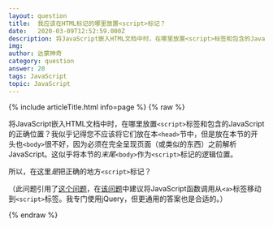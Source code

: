 ```yaml
---
layout: question
title:  我应该在HTML标记的哪里放置<script>标记？
date:   2020-03-09T12:52:59.000Z
description: 将JavaScript嵌入HTML文档中时，在哪里放置<script>标签和包含的JavaScript 的正确位置？我似乎记得您不应该将它们放在本<hea...
img: 
author: 达蒙神奇
category: question
answer: 20
tags: JavaScript
topic: JavaScript
---
```

<div class="article-root">
  <div class="article">
    {% include articleTitle.html info=page %}
    {% raw %}
    <div class="article-content"><p><font style="vertical-align: inherit;"><font style="vertical-align: inherit;">将JavaScript嵌入HTML文档中时，在哪里放置</font></font><code>&lt;script&gt;</code><font style="vertical-align: inherit;"><font style="vertical-align: inherit;">标签和包含的JavaScript </font><font style="vertical-align: inherit;">的正确位置</font><font style="vertical-align: inherit;">？</font><font style="vertical-align: inherit;">我似乎记得您不应该将它们放在本</font></font><code>&lt;head&gt;</code><font style="vertical-align: inherit;"><font style="vertical-align: inherit;">节中，但是放在</font><font style="vertical-align: inherit;">本</font><font style="vertical-align: inherit;">节的开头也</font></font><code>&lt;body&gt;</code><font style="vertical-align: inherit;"><font style="vertical-align: inherit;">很不好，因为必须在完全呈现页面（或类似的东西）之前解析JavaScript。</font><font style="vertical-align: inherit;">这似乎将</font><font style="vertical-align: inherit;">本</font><font style="vertical-align: inherit;">节</font><font style="vertical-align: inherit;">的</font></font><em><font style="vertical-align: inherit;"><font style="vertical-align: inherit;">末尾</font></font></em><font style="vertical-align: inherit;"></font><code>&lt;body&gt;</code><font style="vertical-align: inherit;"><font style="vertical-align: inherit;">作为</font></font><code>&lt;script&gt;</code><font style="vertical-align: inherit;"><font style="vertical-align: inherit;">标记</font><font style="vertical-align: inherit;">的逻辑位置</font><font style="vertical-align: inherit;">。</font></font></p>

<p><font style="vertical-align: inherit;"><font style="vertical-align: inherit;">所以，在这里</font></font><em><font style="vertical-align: inherit;"><font style="vertical-align: inherit;">是</font></font></em><font style="vertical-align: inherit;"><font style="vertical-align: inherit;">把正确的地方</font></font><code>&lt;script&gt;</code><font style="vertical-align: inherit;"><font style="vertical-align: inherit;">标记？</font></font></p>

<p><font style="vertical-align: inherit;"><font style="vertical-align: inherit;">（此问题引用了</font></font><a href="https://stackoverflow.com/questions/436154/why-does-the-call-to-this-jquery-function-fail-in-firefox"><font style="vertical-align: inherit;"><font style="vertical-align: inherit;">这个问题</font></font></a><font style="vertical-align: inherit;"><font style="vertical-align: inherit;">，在</font><a href="https://stackoverflow.com/questions/436154/why-does-the-call-to-this-jquery-function-fail-in-firefox"><font style="vertical-align: inherit;">该问题</font></a><font style="vertical-align: inherit;">中建议将JavaScript函数调用从</font></font><code>&lt;a&gt;</code><font style="vertical-align: inherit;"><font style="vertical-align: inherit;">标签</font><font style="vertical-align: inherit;">移动</font><font style="vertical-align: inherit;">到</font></font><code>&lt;script&gt;</code><font style="vertical-align: inherit;"><font style="vertical-align: inherit;">标签。我专门使用jQuery，但更通用的答案也是合适的。）</font></font></p></div>
    {% endraw %}
  </div>
  <p style="height: 0;width:0;overflow: hidden;"> 第262篇《我应该在HTML标记的哪里放置<script>标记？》来自Winter(https://github.com/aiyld/aiyld.github.io)的站点</p>
  <div class="discuss-wrapper">
    {% include discussTitle.html info=page %}
    {% raw %}
    <div class="discuss-item">
        <div class="discuss-parent">
          <div class="discuss-meta">
            <span class="discuss-user">木何鱼</span>
            <span class="discuss-time">2020.03.09</span>
          </div>
          <div class="discuss-comment"><p><font style="vertical-align: inherit;"><font style="vertical-align: inherit;">您可以将脚本放在需要的地方，一个脚本并不比另一种方法更好。</font></font></p>

<p><font style="vertical-align: inherit;"><font style="vertical-align: inherit;">情况如下：</font></font></p>

<p><font style="vertical-align: inherit;"><font style="vertical-align: inherit;">页面是线性加载的，“自上而下”，因此，如果将脚本放在头部，可以确保它在所有内容之前都开始加载，现在，如果将其放入与代码混合的正文中，则可能导致页面加载难看。</font></font></p>

<p><font style="vertical-align: inherit;"><font style="vertical-align: inherit;">识别好习惯并不取决于在哪里。</font></font></p>

<p><font style="vertical-align: inherit;"><font style="vertical-align: inherit;">为了支持您，我将提及以下内容：</font></font></p>

<p><font style="vertical-align: inherit;"><font style="vertical-align: inherit;">您可以放置​​：</font></font></p>

<p><font style="vertical-align: inherit;"><font style="vertical-align: inherit;"> 并且页面将线性加载</font></font></p>

<p><font style="vertical-align: inherit;"><font style="vertical-align: inherit;"> 页面与其他内容异步加载</font></font></p>

<p><font style="vertical-align: inherit;"><font style="vertical-align: inherit;"> 该页面的内容将在加载完成之前和之后加载</font></font></p>

<p><font style="vertical-align: inherit;"><font style="vertical-align: inherit;">好的做法是，什么时候实施？</font></font></p>

<p><font style="vertical-align: inherit;"><font style="vertical-align: inherit;">我希望我能有所帮助，任何事情都可以回答我这个问题。</font></font></p></div>
        </div>
        
      </div><div class="discuss-item">
        <div class="discuss-parent">
          <div class="discuss-meta">
            <span class="discuss-user">小小Eva</span>
            <span class="discuss-time">2020.03.09</span>
          </div>
          <div class="discuss-comment"><p><font style="vertical-align: inherit;"></font><code>JavaScript</code><font style="vertical-align: inherit;"><font style="vertical-align: inherit;">标记</font><font style="vertical-align: inherit;">的最佳位置是</font><font style="vertical-align: inherit;">在标记后的文档代码末尾编写代码以加载文档，然后执行js代码。</font><font style="vertical-align: inherit;">如果你写</font></font><code>JQuery</code><font style="vertical-align: inherit;"><font style="vertical-align: inherit;">代码写</font></font></p>

<pre><code>$(document).ready(function(){<font></font>
<font></font>
//your code here...<font></font>
<font></font>
});<font></font>
</code></pre></div>
        </div>
        
      </div><div class="discuss-item">
        <div class="discuss-parent">
          <div class="discuss-meta">
            <span class="discuss-user">凯阳光</span>
            <span class="discuss-time">2020.03.09</span>
          </div>
          <div class="discuss-comment"><p><font style="vertical-align: inherit;"><font style="vertical-align: inherit;">对我而言，将脚本包含在HTML之后更有意义。</font><font style="vertical-align: inherit;">因为大多数时候我需要在执行脚本之前先加载Dom。</font><font style="vertical-align: inherit;">我可以将其放在head标签中，但我不喜欢所有文档加载侦听器的开销。</font><font style="vertical-align: inherit;">我希望我的代码简短，甜美并且易于阅读。  </font></font></p>

<p><font style="vertical-align: inherit;"><font style="vertical-align: inherit;">我听说在head标签之外添加脚本时，Safari的旧版本有些古怪，但我说谁在乎。</font><font style="vertical-align: inherit;">我不知道有人在用那种废话。</font></font></p>

<p><font style="vertical-align: inherit;"><font style="vertical-align: inherit;">顺便问好问题。 </font></font></p></div>
        </div>
        
      </div><div class="discuss-item">
        <div class="discuss-parent">
          <div class="discuss-meta">
            <span class="discuss-user">宝儿Davaid</span>
            <span class="discuss-time">2020.03.09</span>
          </div>
          <div class="discuss-comment"><p><font style="vertical-align: inherit;"><font style="vertical-align: inherit;">为了防止和UI阻塞，在body标记之前结束。</font></font></p></div>
        </div>
        
      </div><div class="discuss-item">
        <div class="discuss-parent">
          <div class="discuss-meta">
            <span class="discuss-user">西里Sam</span>
            <span class="discuss-time">2020.03.09</span>
          </div>
          <div class="discuss-comment"><p><strong><font style="vertical-align: inherit;"><font style="vertical-align: inherit;">在HTML文档的末尾</font></font></strong></p>

<p><font style="vertical-align: inherit;"><font style="vertical-align: inherit;">因此，在执行时不会影响将HTML文档加载到浏览器中。</font></font></p></div>
        </div>
        
      </div><div class="discuss-item">
        <div class="discuss-parent">
          <div class="discuss-meta">
            <span class="discuss-user">米亚小哥斯丁</span>
            <span class="discuss-time">2020.03.09</span>
          </div>
          <div class="discuss-comment"><p><font style="vertical-align: inherit;"><font style="vertical-align: inherit;">我认为这取决于网页的执行情况。</font><font style="vertical-align: inherit;">如果要显示的页面在未先加载JavaScript的情况下无法正确显示，则应首先包含JavaScript文件。</font><font style="vertical-align: inherit;">但是，如果您无需先下载JavaScript文件就可以显示/呈现网页，则应将JavaScript代码放在页面底部。</font><font style="vertical-align: inherit;">因为它将模拟快速的页面加载，并且从用户的角度来看，似乎该页面的加载速度更快。</font></font></p></div>
        </div>
        
      </div><div class="discuss-item">
        <div class="discuss-parent">
          <div class="discuss-meta">
            <span class="discuss-user">JinJin飞云</span>
            <span class="discuss-time">2020.03.09</span>
          </div>
          <div class="discuss-comment"><p><font style="vertical-align: inherit;"><font style="vertical-align: inherit;">您可以将大多数</font></font><code>&lt;script&gt;</code><font style="vertical-align: inherit;"><font style="vertical-align: inherit;">引用放在的末尾</font></font><code>&lt;body&gt;</code><font style="vertical-align: inherit;"><font style="vertical-align: inherit;">，</font></font><br><font style="vertical-align: inherit;"><font style="vertical-align: inherit;">但是，如果页面上有使用外部脚本的活动组件，</font></font><br><font style="vertical-align: inherit;"><font style="vertical-align: inherit;">
则它们的依赖项（js文件）应该在此之前（最好在head标签中）。</font></font></p></div>
        </div>
        
      </div><div class="discuss-item">
        <div class="discuss-parent">
          <div class="discuss-meta">
            <span class="discuss-user">鱼二水</span>
            <span class="discuss-time">2020.03.09</span>
          </div>
          <div class="discuss-comment"><p><font style="vertical-align: inherit;"><font style="vertical-align: inherit;">脚本阻止DOM加载，直到它被加载并执行。</font></font></p>

<p><font style="vertical-align: inherit;"><font style="vertical-align: inherit;">如果将脚本放在</font></font><code>&lt;body&gt;</code><font style="vertical-align: inherit;"><font style="vertical-align: inherit;">所有DOM </font><font style="vertical-align: inherit;">的末尾，则</font><font style="vertical-align: inherit;">有机会加载和呈现（页面将“显示”得更快）。</font></font><code>&lt;script&gt;</code><font style="vertical-align: inherit;"><font style="vertical-align: inherit;">将有权访问所有这些DOM元素。</font></font></p>

<p><font style="vertical-align: inherit;"><font style="vertical-align: inherit;">另一方面，将其放置在</font></font><code>&lt;body&gt;</code><font style="vertical-align: inherit;"><font style="vertical-align: inherit;">开始或</font><font style="vertical-align: inherit;">之后的位置</font><font style="vertical-align: inherit;">将执行脚本（那里仍然没有DOM元素）。</font></font></p>

<p><font style="vertical-align: inherit;"><font style="vertical-align: inherit;">您将包括jQuery，这意味着您可以将其放置在任意位置并使用</font></font><a href="https://learn.jquery.com/using-jquery-core/document-ready/" rel="nofollow"><font style="vertical-align: inherit;"><font style="vertical-align: inherit;">.ready（）</font></font></a></p></div>
        </div>
        
      </div><div class="discuss-item">
        <div class="discuss-parent">
          <div class="discuss-meta">
            <span class="discuss-user">小小</span>
            <span class="discuss-time">2020.03.09</span>
          </div>
          <div class="discuss-comment"><ul>
<li><p><font style="vertical-align: inherit;"><font style="vertical-align: inherit;">如果您仍然非常关心IE &lt;10的支持和性能，最好始终将脚本标记设置为HTML正文的最后一个标记。</font><font style="vertical-align: inherit;">这样，您可以确定其余的DOM已加载，并且不会阻塞和渲染。</font></font></p></li>
<li><p><font style="vertical-align: inherit;"><font style="vertical-align: inherit;">如果您不再关心IE &lt;10，则可能希望将脚本放在文档的开头，并</font></font><code>defer</code><font style="vertical-align: inherit;"><font style="vertical-align: inherit;">用来确保</font><font style="vertical-align: inherit;">脚本</font><font style="vertical-align: inherit;">仅在DOM被加载后才能运行（</font></font><code>&lt;script type="text/javascript" src="path/to/script1.js" defer&gt;&lt;/script&gt;</code><font style="vertical-align: inherit;"><font style="vertical-align: inherit;">）。</font><font style="vertical-align: inherit;">如果您仍然希望代码在IE &lt;10中运行，请不要忘记将代码</font></font><code>window.onload</code><font style="vertical-align: inherit;"><font style="vertical-align: inherit;">均匀</font><font style="vertical-align: inherit;">地包装</font><font style="vertical-align: inherit;">！</font></font></p></li>
</ul></div>
        </div>
        
      </div><div class="discuss-item">
        <div class="discuss-parent">
          <div class="discuss-meta">
            <span class="discuss-user">理查德Tony</span>
            <span class="discuss-time">2020.03.09</span>
          </div>
          <div class="discuss-comment"><p><font style="vertical-align: inherit;"><font style="vertical-align: inherit;">最后要包含脚本的地方主要用于首先显示网站内容/样式的地方。</font></font></p>

<p><font style="vertical-align: inherit;"><font style="vertical-align: inherit;">包括头中的脚本的脚本会尽早加载这些脚本，并且可以在加载整个网站之前使用。</font></font></p>

<p><font style="vertical-align: inherit;"><font style="vertical-align: inherit;">如果最后输入了脚本，则只有在加载了整个样式和设计之后才能进行验证，这对于快速响应的网站是不赞赏的。</font></font></p></div>
        </div>
        
      </div><div class="discuss-item">
        <div class="discuss-parent">
          <div class="discuss-meta">
            <span class="discuss-user">小小Jim</span>
            <span class="discuss-time">2020.03.09</span>
          </div>
          <div class="discuss-comment"><p><font style="vertical-align: inherit;"><font style="vertical-align: inherit;">取决于脚本及其用法，最好的方式（就页面加载和渲染时间而言）可能是不使用常规的&lt;script&gt;标签本身，而是动态地异步触发脚本的加载。</font></font></p>

<p><font style="vertical-align: inherit;"><font style="vertical-align: inherit;">有一些不同的技术，但是最直接的方法是在触发window.onload事件时使用document.createElement（“ script”）。</font><font style="vertical-align: inherit;">然后，当页面本身已呈现时，将首先加载脚本，因此不会影响用户必须等待页面出现的时间。</font></font></p>

<p><font style="vertical-align: inherit;"><font style="vertical-align: inherit;">自然，这要求脚本本身不需要呈现页面。</font></font></p>

<p><font style="vertical-align: inherit;"><font style="vertical-align: inherit;">有关更多信息，请参阅</font><font style="vertical-align: inherit;">Steve Souders（YSlow的创建者，但现在在Google上）</font><font style="vertical-align: inherit;">发布的</font></font><a href="http://www.stevesouders.com/blog/2008/12/27/coupling-async-scripts/" rel="nofollow noreferrer"><font style="vertical-align: inherit;"><font style="vertical-align: inherit;">耦合异步脚本</font></font></a><font style="vertical-align: inherit;"><font style="vertical-align: inherit;">。</font></font></p></div>
        </div>
        
      </div><div class="discuss-item">
        <div class="discuss-parent">
          <div class="discuss-meta">
            <span class="discuss-user">村村伽罗Mandy</span>
            <span class="discuss-time">2020.03.09</span>
          </div>
          <div class="discuss-comment"><p><font style="vertical-align: inherit;"><font style="vertical-align: inherit;">取决于，如果要加载的脚本对于页面的样式设置/使用页面中的操作（例如单击按钮）是必需的，则最好将其放在顶部。</font><font style="vertical-align: inherit;">如果您的样式是100％CSS，并且按钮操作具有所有后备选项，则可以将其放在底部。</font></font></p>

<p><font style="vertical-align: inherit;"><font style="vertical-align: inherit;">或最好的事情（如果这不是问题）是您可以创建一个模式加载框，将您的JavaScript放在页面底部，并在加载脚本的最后一行时使其消失。</font><font style="vertical-align: inherit;">这样，您可以避免用户在加载脚本之前在页面中使用操作。</font><font style="vertical-align: inherit;">并且避免样式不当。</font></font></p></div>
        </div>
        
      </div><div class="discuss-item">
        <div class="discuss-parent">
          <div class="discuss-meta">
            <span class="discuss-user">神奇Tony古一</span>
            <span class="discuss-time">2020.03.09</span>
          </div>
          <div class="discuss-comment"><p><font style="vertical-align: inherit;"><font style="vertical-align: inherit;">常规的（被广泛接受的）答案是“最底层的”，因为这样，在任何内容开始执行之前，整个DOM都将被加载。</font></font></p>

<p><font style="vertical-align: inherit;"><font style="vertical-align: inherit;">出于各种原因，有一些持不同政见者从可用的实践开始，故意从页面onload事件开始执行。</font></font></p></div>
        </div>
        
      </div><div class="discuss-item">
        <div class="discuss-parent">
          <div class="discuss-meta">
            <span class="discuss-user">神奇JinJin</span>
            <span class="discuss-time">2020.03.09</span>
          </div>
          <div class="discuss-comment"><pre><code>&lt;script src="myjs.js"&gt;&lt;/script&gt;<font></font>
&lt;/body&gt;<font></font>
</code></pre>

<p><font style="vertical-align: inherit;"><font style="vertical-align: inherit;">脚本标记应始终在</font></font><strong><font style="vertical-align: inherit;"><font style="vertical-align: inherit;">主体关闭</font></font></strong><font style="vertical-align: inherit;"><font style="vertical-align: inherit;">之前</font><font style="vertical-align: inherit;">或</font></font><strong><font style="vertical-align: inherit;"><font style="vertical-align: inherit;">HTML</font></font></strong><font style="vertical-align: inherit;"><font style="vertical-align: inherit;">文件的</font><strong><font style="vertical-align: inherit;">底部</font></strong><font style="vertical-align: inherit;">之前使用</font><font style="vertical-align: inherit;">。</font></font></p>

<p><font style="vertical-align: inherit;"><font style="vertical-align: inherit;">那么您可以在加载</font></font><strong><font style="vertical-align: inherit;"><font style="vertical-align: inherit;">js</font></font></strong><font style="vertical-align: inherit;"><font style="vertical-align: inherit;">文件</font><font style="vertical-align: inherit;">之前先查看页面的内容</font><font style="vertical-align: inherit;">。</font></font></p>

<p><font style="vertical-align: inherit;"><font style="vertical-align: inherit;">如果需要，请检查此内容：</font><a href="http://stevesouders.com/hpws/rule-js-bottom.php" rel="noreferrer"><font style="vertical-align: inherit;">http</font></a><font style="vertical-align: inherit;"> :
 </font></font><a href="http://stevesouders.com/hpws/rule-js-bottom.php" rel="noreferrer"><font style="vertical-align: inherit;"><font style="vertical-align: inherit;">//stevesouders.com/hpws/rule-js-bottom.php</font></font></a></p></div>
        </div>
        
      </div><div class="discuss-item">
        <div class="discuss-parent">
          <div class="discuss-meta">
            <span class="discuss-user">Mandy神奇</span>
            <span class="discuss-time">2020.03.09</span>
          </div>
          <div class="discuss-comment"><p><del><font style="vertical-align: inherit;"><font style="vertical-align: inherit;">XHTML不会验证脚本是否位于head元素之外的任何其他位置。</font></font></del><font style="vertical-align: inherit;"><font style="vertical-align: inherit;"> 事实证明它可以无处不在。</font></font></p>

<p><font style="vertical-align: inherit;"><font style="vertical-align: inherit;">您可以使用jQuery之类的方法推迟执行，因此放置位置无关紧要（解析期间对性能的影响很小）。</font></font></p></div>
        </div>
        
      </div><div class="discuss-item">
        <div class="discuss-parent">
          <div class="discuss-meta">
            <span class="discuss-user">LEY樱</span>
            <span class="discuss-time">2020.03.09</span>
          </div>
          <div class="discuss-comment"><p><strong><font style="vertical-align: inherit;"><font style="vertical-align: inherit;">2019年的现代方法是使用ES6模块类型脚本</font></font></strong><font style="vertical-align: inherit;"><font style="vertical-align: inherit;">。</font></font></p>

<pre><code>&lt;script type="module" src="..."&gt;&lt;/script&gt;
</code></pre>

<p><font style="vertical-align: inherit;"><font style="vertical-align: inherit;">默认情况下，模块是异步加载和延迟的。</font><font style="vertical-align: inherit;">也就是说，您可以将它们放置在任何位置，它们将并行加载并在页面加载完成时执行。</font></font></p>

<p><font style="vertical-align: inherit;"><font style="vertical-align: inherit;">此处描述了脚本和模块之间的区别：</font></font></p>

<p><a href="https://stackoverflow.com/a/53821485/731548"><font style="vertical-align: inherit;"><font style="vertical-align: inherit;">https://stackoverflow.com/a/53821485/731548</font></font></a></p>

<p><font style="vertical-align: inherit;"><font style="vertical-align: inherit;">与脚本相比，模块的执行描述如下：</font></font></p>

<p><a href="https://developers.google.com/web/fundamentals/primers/modules#defer" rel="noreferrer"><font style="vertical-align: inherit;"><font style="vertical-align: inherit;">https://developers.google.com/web/fundamentals/primers/modules#defer</font></font></a></p>

<p><font style="vertical-align: inherit;"><font style="vertical-align: inherit;">支持如下所示：</font></font></p>

<p><a href="https://caniuse.com/#feat=es6-module" rel="noreferrer"><font style="vertical-align: inherit;"><font style="vertical-align: inherit;">https://caniuse.com/#feat=es6-module</font></font></a></p></div>
        </div>
        
      </div><div class="discuss-item">
        <div class="discuss-parent">
          <div class="discuss-meta">
            <span class="discuss-user">JimLEYHarry</span>
            <span class="discuss-time">2020.03.09</span>
          </div>
          <div class="discuss-comment"><p><font style="vertical-align: inherit;"><font style="vertical-align: inherit;">如果您使用的是JQuery，则将javascript放在最合适的位置，并用于</font></font><code>$(document).ready()</code><font style="vertical-align: inherit;"><font style="vertical-align: inherit;">确保在执行任何功能之前正确加载了所有内容。</font></font></p>

<p><font style="vertical-align: inherit;"><font style="vertical-align: inherit;">附带说明：我喜欢本</font></font><code>&lt;head&gt;</code><font style="vertical-align: inherit;"><font style="vertical-align: inherit;">节</font><font style="vertical-align: inherit;">中的所有脚本标签，</font><font style="vertical-align: inherit;">因为这似乎是最干净的地方。</font></font></p></div>
        </div>
        
      </div><div class="discuss-item">
        <div class="discuss-parent">
          <div class="discuss-meta">
            <span class="discuss-user">A樱</span>
            <span class="discuss-time">2020.03.09</span>
          </div>
          <div class="discuss-comment"><p><font style="vertical-align: inherit;"><font style="vertical-align: inherit;">由Yahoo!提倡的标准建议。</font><font style="vertical-align: inherit;">卓越的性能团队将</font></font><code>&lt;script&gt;</code><font style="vertical-align: inherit;"><font style="vertical-align: inherit;">标签放在文档主体的末尾，以免它们阻碍页面的呈现。</font></font></p>

<p><font style="vertical-align: inherit;"><font style="vertical-align: inherit;">但是，如</font></font><a href="https://stackoverflow.com/a/435295/578288"><font style="vertical-align: inherit;"><font style="vertical-align: inherit;">以下</font></font></a><font style="vertical-align: inherit;"><font style="vertical-align: inherit;">有关Google Analytics（分析）JavaScript文件的加载时间的</font><a href="https://stackoverflow.com/a/435295/578288"><font style="vertical-align: inherit;">答案</font></a><font style="vertical-align: inherit;">所述，有些新方法可以提供更好的性能</font><font style="vertical-align: inherit;">：</font></font></p>

<blockquote>
  <p><font style="vertical-align: inherit;"><font style="vertical-align: inherit;">Steve Souders（客户端性能专家）提供了</font><font style="vertical-align: inherit;">一些</font></font><a href="http://stevesouders.com/docs/googleio-20080529.ppt" rel="noreferrer"><font style="vertical-align: inherit;"><font style="vertical-align: inherit;">很棒的幻灯片</font></font></a><font style="vertical-align: inherit;"><font style="vertical-align: inherit;">，</font><font style="vertical-align: inherit;">这些</font><a href="http://stevesouders.com/docs/googleio-20080529.ppt" rel="noreferrer"><font style="vertical-align: inherit;">幻灯片</font></a><font style="vertical-align: inherit;">涉及：</font></font></p>
  
  <ul>
  <li><font style="vertical-align: inherit;"><font style="vertical-align: inherit;">并行加载外部JavaScript文件的不同技术</font></font></li>
  <li><font style="vertical-align: inherit;"><font style="vertical-align: inherit;">它们对加载时间和页面呈现的影响</font></font></li>
  <li><font style="vertical-align: inherit;"><font style="vertical-align: inherit;">浏览器显示什么样的“进行中”指示（例如状态栏中的“正在加载”，沙漏鼠标光标）。</font></font></li>
  </ul>
</blockquote></div>
        </div>
        
      </div><div class="discuss-item">
        <div class="discuss-parent">
          <div class="discuss-meta">
            <span class="discuss-user">小卤蛋宝儿</span>
            <span class="discuss-time">2020.03.09</span>
          </div>
          <div class="discuss-comment"><p><font style="vertical-align: inherit;"><font style="vertical-align: inherit;">如上所述，在结束标签前</font></font></p>

<p><a href="http://developer.yahoo.com/performance/rules.html#js_bottom" rel="noreferrer"><font style="vertical-align: inherit;"><font style="vertical-align: inherit;">http://developer.yahoo.com/performance/rules.html#js_bottom</font></font></a></p>

<blockquote>
  <p><font style="vertical-align: inherit;"><font style="vertical-align: inherit;">将脚本放在最下面</font></font></p>
  
  <p><font style="vertical-align: inherit;"><font style="vertical-align: inherit;">脚本引起的问题是它们阻止并行下载。</font><font style="vertical-align: inherit;">HTTP / 1.1规范建议浏览器每个主机名并行下载最多两个组件。</font><font style="vertical-align: inherit;">如果您从多个主机名提供图像，则可以并行进行两次以上的下载。</font><font style="vertical-align: inherit;">但是，在下载脚本时，即使使用不同的主机名，浏览器也不会启动任何其他下载。</font></font></p>
</blockquote></div>
        </div>
        
      </div><div class="discuss-item">
        <div class="discuss-parent">
          <div class="discuss-meta">
            <span class="discuss-user">小小阿飞</span>
            <span class="discuss-time">2020.03.09</span>
          </div>
          <div class="discuss-comment"><p><font style="vertical-align: inherit;"><font style="vertical-align: inherit;">非阻塞脚本标签可以放置在几乎任何地方：</font></font></p>

<pre><code>&lt;script src="script.js" async&gt;&lt;/script&gt;<font></font>
&lt;script src="script.js" defer&gt;&lt;/script&gt;<font></font>
&lt;script src="script.js" async defer&gt;&lt;/script&gt;<font></font>
</code></pre>

<ul>
<li><a href="http://www.w3.org/TR/html5/scripting-1.html#attr-script-async"><strong><code>async</code></strong></a> script will be executed asynchronously as soon as it is available</li>
<li><a href="http://www.w3.org/TR/html5/scripting-1.html#attr-script-defer"><strong><code>defer</code></strong></a> script is executed when the document has finished parsing</li>
<li><strong><code>async defer</code></strong> script falls back to the defer behavior if async is not supported</li>
</ul>

<p>Such scripts will be executed asynchronously/after document ready, which means you cannot do this:</p>

<pre><code>&lt;script src="jquery.js" async&gt;&lt;/script&gt;<font></font>
&lt;script&gt;jQuery(something);&lt;/script&gt;<font></font>
&lt;!--<font></font>
  * might throw "jQuery is not defined" error<font></font>
  * defer will not work either<font></font>
--&gt;<font></font>
</code></pre>

<p>Or this:</p>

<pre><code>&lt;script src="document.write(something).js" async&gt;&lt;/script&gt;<font></font>
&lt;!--<font></font>
  * might issue "cannot write into document from an asynchronous script" warning<font></font>
  * defer will not work either<font></font>
--&gt;<font></font>
</code></pre>

<p>Or this:</p>

<pre><code>&lt;script src="jquery.js" async&gt;&lt;/script&gt;<font></font>
&lt;script src="jQuery(something).js" async&gt;&lt;/script&gt;<font></font>
&lt;!--<font></font>
  * might throw "jQuery is not defined" error (no guarantee which script runs first)<font></font>
  * defer will work in sane browsers<font></font>
--&gt;<font></font>
</code></pre>

<p>Or this:</p>

<pre><code>&lt;script src="document.getElementById(header).js" async&gt;&lt;/script&gt;<font></font>
&lt;div id="header"&gt;&lt;/div&gt;<font></font>
&lt;!--<font></font>
  * might not locate #header (script could fire before parser looks at the next line)<font></font>
  * defer will work in sane browsers<font></font>
--&gt;<font></font>
</code></pre>

<p>Having said that, asynchronous scripts offer these advantages:</p>

<ul>
<li><strong>Parallel download of resources</strong>:<br>
Browser can download stylesheets, images and other scripts in parallel without waiting for a script to download and execute.</li>
<li><strong>Source order independence</strong>:<br>
You can place the scripts inside head or body without worrying about blocking (useful if you are using a CMS). Execution order still matters though.</li>
</ul>

<p>It is possible to circumvent the execution order issues by using external scripts that support callbacks. Many third party JavaScript APIs now support non-blocking execution. Here is an example of <a href="http://salman-w.blogspot.com/2014/05/google-maps-asynchronous-loading.html">loading the Google Maps API asynchronously</a>.</p></div>
        </div>
        
      </div>
    {% endraw %}
  </div>
<div>
